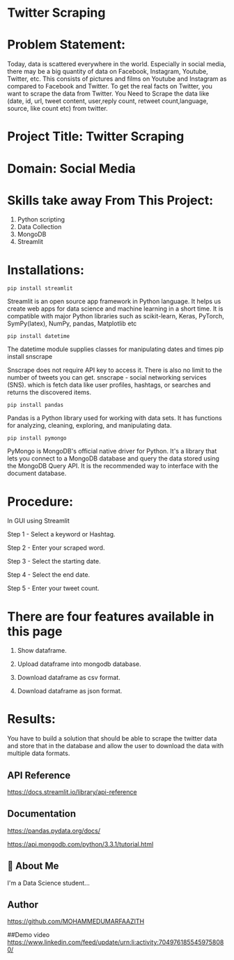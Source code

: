 
# Twitter Scraping
# Problem Statement:

Today, data is scattered everywhere in the world. Especially in social media, there may be a big quantity of data on Facebook, Instagram, Youtube, Twitter, etc. This consists of pictures and films on Youtube and Instagram as compared to Facebook and Twitter. To get the real facts on Twitter, you want to scrape the data from Twitter. You Need to Scrape the data like (date, id, url, tweet content, user,reply count, retweet count,language, source, like count etc) from twitter.

# Project Title:  Twitter Scraping

# Domain:  Social Media

# Skills take away From This Project:

   1. Python scripting
   2. Data Collection
   3. MongoDB
   4. Streamlit



# Installations:

    pip install streamlit
Streamlit is an open source app framework in Python language. It helps us create web apps for data science and machine learning in a short time. It is compatible with major Python libraries such as scikit-learn, Keras, PyTorch, SymPy(latex), NumPy, pandas, Matplotlib etc

    pip install datetime

The datetime module supplies classes for manipulating dates and times
    pip install snscrape

Snscrape does not require API key to access it. There is also no limit to the number of tweets you can get.
snscrape - social networking services (SNS). 
which is fetch data like user profiles, hashtags, or searches and returns the discovered items.

    pip install pandas

Pandas is a Python library used for working with data sets. It has functions for analyzing, cleaning, exploring, and manipulating data.

    pip install pymongo
    
PyMongo is MongoDB's official native driver for Python. It's a library that lets you connect to a MongoDB database and query the data stored using the MongoDB Query API. It is the recommended way to interface with the document database.

# Procedure:
In GUI using Streamlit

Step 1 - Select a keyword or Hashtag.

Step 2 - Enter your scraped word.

Step 3 - Select the starting date.

Step 4 - Select the end date.

Step 5 - Enter your tweet count.

# There are four features available in this page 

1. Show dataframe.

2. Upload dataframe into mongodb database.

3. Download dataframe as csv format.

4. Download dataframe as json format.

# Results:

You have to build a solution that should be able to scrape the twitter data and store that in the database and allow the user to download the data with multiple data formats.
## API Reference

https://docs.streamlit.io/library/api-reference




## Documentation

https://pandas.pydata.org/docs/

https://api.mongodb.com/python/3.3.1/tutorial.html
## 🚀 About Me
I'm a Data Science student...


## Author

https://github.com/MOHAMMEDUMARFAAZITH

##Demo video
https://www.linkedin.com/feed/update/urn:li:activity:7049761855459758080/
